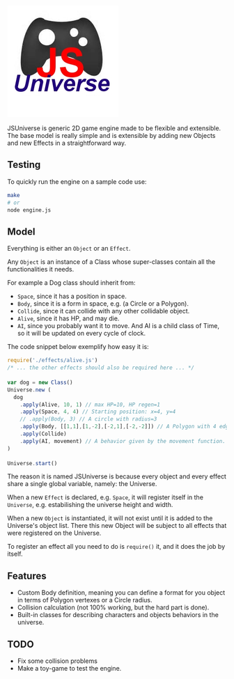 
![JSUniverse](icon.jpg)

JSUniverse is generic 2D game engine made to be flexible and extensible.
The base model is really simple and is extensible by adding new Objects and new Effects in a straightforward way.

## Testing

To quickly run the engine on a sample code use:

```bash
make
# or
node engine.js
```

## Model

Everything is either an `Object` or an `Effect`.

Any `Object` is an instance of a Class whose super-classes contain all the functionalities it needs.

For example a Dog class should inherit from:

- `Space`, since it has a position in space.
- `Body`, since it is a form in space, e.g. (a Circle or a Polygon).
- `Collide`, since it can collide with any other collidable object.
- `Alive`, since it has HP, and may die.
- `AI`, since you probably want it to move. And AI is a child class of Time, so it will be updated on every cycle of clock.

The code snippet below exemplify how easy it is:

```Javascript
require('./effects/alive.js')
/* ... the other effects should also be required here ... */

var dog = new Class()
Universe.new (
  dog
    .apply(Alive, 10, 1) // max HP=10, HP regen=1
    .apply(Space, 4, 4) // Starting position: x=4, y=4
    // .apply(Body, 3) // A circle with radius=3
    .apply(Body, [[1,1],[1,-2],[-2,1],[-2,-2]]) // A Polygon with 4 edges of the same size (a square)
    .apply(Collide)
    .apply(AI, movement) // A behavior given by the movement function.
)

Universe.start()
```

The reason it is named JSUniverse is because every object and every effect share a single global variable, namely: the Universe.

When a new `Effect` is declared, e.g. `Space`, it will register itself in the `Universe`, e.g. estabilishing the universe height and width.

When a new `Object` is instantiated, it will not exist until it is added to the Universe's object list.
There this new Object will be subject to all effects that were registered on the Universe.

To register an effect all you need to do is `require()` it, and it does the job by itself.

## Features

- Custom Body definition, meaning you can define a format for you object in terms of Polygon vertexes or a Circle radius.
- Collision calculation (not 100% working, but the hard part is done).
- Built-in classes for describing characters and objects behaviors in the universe.

## TODO

- Fix some collision problems
- Make a toy-game to test the engine.

